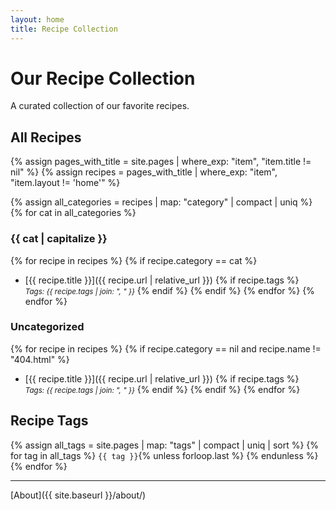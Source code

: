 ```yaml
---
layout: home
title: Recipe Collection
---
```


# Our Recipe Collection

A curated collection of our favorite recipes.

## All Recipes

{% assign pages_with_title = site.pages | where_exp: "item", "item.title != nil" %}
{% assign recipes = pages_with_title | where_exp: "item", "item.layout != 'home'" %}

{% assign all_categories = recipes | map: "category" | compact | uniq %}
{% for cat in all_categories %}
### {{ cat | capitalize }}
{% for recipe in recipes %}
{% if recipe.category == cat %}
- [{{ recipe.title }}]({{ recipe.url | relative_url }})
  {% if recipe.tags %}
  <br><small><em>Tags: {{ recipe.tags | join: ", " }}</em></small>
  {% endif %}
{% endif %}
{% endfor %}
{% endfor %}

### Uncategorized
{% for recipe in recipes %}
{% if recipe.category == nil and recipe.name != "404.html" %}
- [{{ recipe.title }}]({{ recipe.url | relative_url }})
  {% if recipe.tags %}
  <br><small><em>Tags: {{ recipe.tags | join: ", " }}</em></small>
  {% endif %}
{% endif %}
{% endfor %}

## Recipe Tags

{% assign all_tags = site.pages | map: "tags" | compact | uniq | sort %}
{% for tag in all_tags %}
<code>{{ tag }}</code>{% unless forloop.last %} {% endunless %}
{% endfor %}

---

[About]({{ site.baseurl }}/about/)
